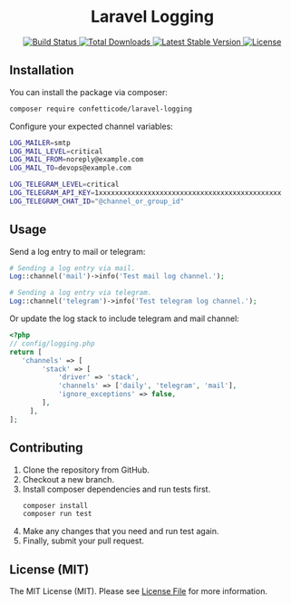 <h1 style="text-align: center;">Laravel Logging</h1>

<p style="text-align: center;">
    <a href="https://github.com/confetticode/laravel-logging/actions">
        <img src="https://github.com/confetticode/laravel-logging/workflows/tests/badge.svg" alt="Build Status">
    </a>
    <a href="https://packagist.org/packages/confetticode/laravel-logging">
        <img src="https://img.shields.io/packagist/dt/confetticode/laravel-logging" alt="Total Downloads">
    </a>
    <a href="https://packagist.org/packages/confetticode/laravel-logging">
        <img src="https://img.shields.io/packagist/v/confetticode/laravel-logging" alt="Latest Stable Version">
    </a>
    <a href="https://packagist.org/packages/confetticode/laravel-logging">
        <img src="https://img.shields.io/github/license/confetticode/laravel-logging" alt="License">
    </a>
</p>

## Installation

You can install the package via composer:

```bash
composer require confetticode/laravel-logging
```

Configure your expected channel variables:

```bash
LOG_MAILER=smtp
LOG_MAIL_LEVEL=critical
LOG_MAIL_FROM=noreply@example.com
LOG_MAIL_TO=devops@example.com

LOG_TELEGRAM_LEVEL=critical
LOG_TELEGRAM_API_KEY=1xxxxxxxxxxxxxxxxxxxxxxxxxxxxxxxxxxxxxxxxxxxxx
LOG_TELEGRAM_CHAT_ID="@channel_or_group_id"
```

## Usage

Send a log entry to mail or telegram: 

```php
# Sending a log entry via mail.
Log::channel('mail')->info('Test mail log channel.');

# Sending a log entry via telegram.
Log::channel('telegram')->info('Test telegram log channel.');
```

Or update the log stack to include telegram and mail channel:

```php
<?php
// config/logging.php
return [
   'channels' => [
        'stack' => [
            'driver' => 'stack',
            'channels' => ['daily', 'telegram', 'mail'],
            'ignore_exceptions' => false,
        ],
     ],
];
```

<div id="contributing"></div>

## Contributing

1. Clone the repository from GitHub.
2. Checkout a new branch.
3. Install composer dependencies and run tests first.
    ```bash
    composer install
    composer run test
    ```
4. Make any changes that you need and run test again.
5. Finally, submit your pull request.

<div id="license"></div>

## License (MIT)

The MIT License (MIT). Please see [License File](./LICENSE.md) for more information.
